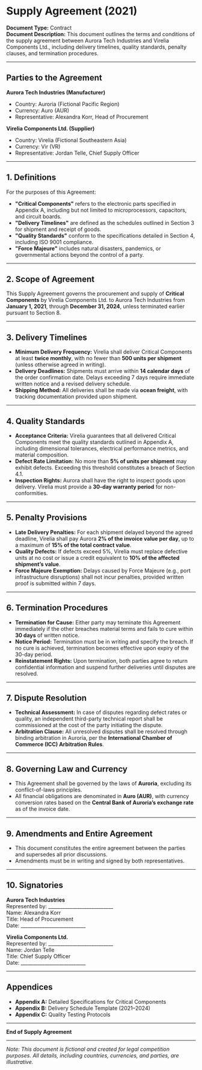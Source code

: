 

# **Supply Agreement (2021)**  
**Document Type:** Contract  
**Document Description:** This document outlines the terms and conditions of the supply agreement between Aurora Tech Industries and Virelia Components Ltd., including delivery timelines, quality standards, penalty clauses, and termination procedures.  

---

## **Parties to the Agreement**  
**Aurora Tech Industries (Manufacturer)**  
- Country: Auroria (Fictional Pacific Region)  
- Currency: Auro (AUR)  
- Representative: Alexandra Korr, Head of Procurement  

**Virelia Components Ltd. (Supplier)**  
- Country: Virelia (Fictional Southeastern Asia)  
- Currency: Vir (VR)  
- Representative: Jordan Telle, Chief Supply Officer  

---

## **1. Definitions**  
For the purposes of this Agreement:  
- **"Critical Components"** refers to the electronic parts specified in Appendix A, including but not limited to microprocessors, capacitors, and circuit boards.  
- **"Delivery Timelines"** are defined as the schedules outlined in Section 3 for shipment and receipt of goods.  
- **"Quality Standards"** conform to the specifications detailed in Section 4, including ISO 9001 compliance.  
- **"Force Majeure"** includes natural disasters, pandemics, or governmental actions beyond the control of a party.  

---

## **2. Scope of Agreement**  
This Supply Agreement governs the procurement and supply of **Critical Components** by Virelia Components Ltd. to Aurora Tech Industries from **January 1, 2021**, through **December 31, 2024**, unless terminated earlier pursuant to Section 8.  

---

## **3. Delivery Timelines**  
- **Minimum Delivery Frequency:** Virelia shall deliver Critical Components at least **twice monthly**, with no fewer than **500 units per shipment** (unless otherwise agreed in writing).  
- **Delivery Deadlines:** Shipments must arrive within **14 calendar days** of the order confirmation date. Delays exceeding 7 days require immediate written notice and a revised delivery schedule.  
- **Shipping Method:** All deliveries shall be made via **ocean freight**, with tracking documentation provided upon shipment.  

---

## **4. Quality Standards**  
- **Acceptance Criteria:** Virelia guarantees that all delivered Critical Components meet the quality standards outlined in Appendix A, including dimensional tolerances, electrical performance metrics, and material composition.  
- **Defect Rate Limitation:** No more than **5% of units per shipment** may exhibit defects. Exceeding this threshold constitutes a breach of Section 4.1.  
- **Inspection Rights:** Aurora shall have the right to inspect goods upon delivery. Virelia must provide a **30-day warranty period** for non-conformities.  

---

## **5. Penalty Provisions**  
- **Late Delivery Penalties:** For each shipment delayed beyond the agreed deadline, Virelia shall pay Aurora **2% of the invoice value per day**, up to a maximum of **15% of the total contract value**.  
- **Quality Defects:** If defects exceed 5%, Virelia must replace defective units at no cost or issue a credit equivalent to **10% of the affected shipment’s value**.  
- **Force Majeure Exemption:** Delays caused by Force Majeure (e.g., port infrastructure disruptions) shall not incur penalties, provided written proof is submitted within 7 days.  

---

## **6. Termination Procedures**  
- **Termination for Cause:** Either party may terminate this Agreement immediately if the other breaches material terms and fails to cure within **30 days** of written notice.  
- **Notice Period:** Termination must be in writing and specify the breach. If no cure is achieved, termination becomes effective upon expiry of the 30-day period.  
- **Reinstatement Rights:** Upon termination, both parties agree to return confidential information and suspend further deliveries until disputes are resolved.  

---

## **7. Dispute Resolution**  
- **Technical Assessment:** In case of disputes regarding defect rates or quality, an independent third-party technical report shall be commissioned at the cost of the party initiating the dispute.  
- **Arbitration Clause:** All unresolved disputes shall be resolved through binding arbitration in Auroria, per the **International Chamber of Commerce (ICC) Arbitration Rules**.  

---

## **8. Governing Law and Currency**  
- This Agreement shall be governed by the laws of **Auroria**, excluding its conflict-of-laws principles.  
- All financial obligations are denominated in **Auro (AUR)**, with currency conversion rates based on the **Central Bank of Auroria’s exchange rate** as of the invoice date.  

---

## **9. Amendments and Entire Agreement**  
- This document constitutes the entire agreement between the parties and supersedes all prior discussions.  
- Amendments must be in writing and signed by both representatives.  

---

## **10. Signatories**  
**Aurora Tech Industries**  
Represented by: ___________________________  
Name: Alexandra Korr  
Title: Head of Procurement  
Date: ___________________________  

**Virelia Components Ltd.**  
Represented by: ___________________________  
Name: Jordan Telle  
Title: Chief Supply Officer  
Date: ___________________________  

---

## **Appendices**  
- **Appendix A:** Detailed Specifications for Critical Components  
- **Appendix B:** Delivery Schedule Template (2021–2024)  
- **Appendix C:** Quality Testing Protocols  

--- 

**End of Supply Agreement**  

---  
*Note: This document is fictional and created for legal competition purposes. All details, including countries, currencies, and parties, are illustrative.*